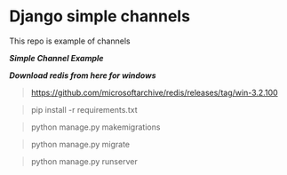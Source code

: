 # Django simple channels
This repo is example of channels

***Simple Channel Example***

***Download redis from here for windows***

>https://github.com/microsoftarchive/redis/releases/tag/win-3.2.100

>pip install -r requirements.txt

>python manage.py makemigrations

>python manage.py migrate

>python manage.py runserver

